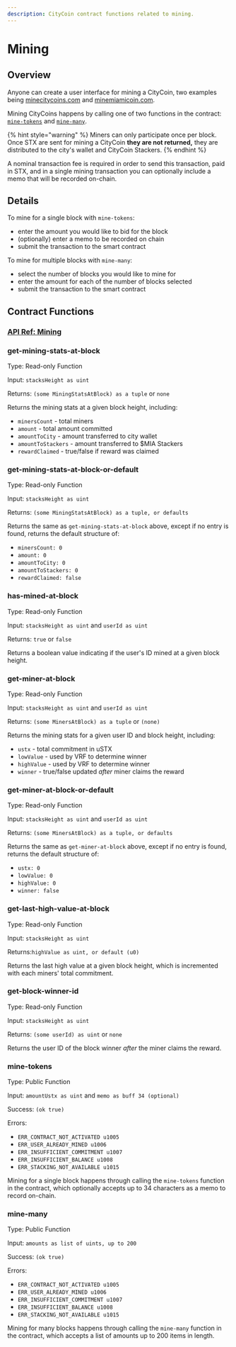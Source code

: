 ```yaml
---
description: CityCoin contract functions related to mining.
---
```


# Mining

## Overview

Anyone can create a user interface for mining a CityCoin, two examples being [minecitycoins.com](https://minecitycoins.com) and [minemiamicoin.com](https://minemiamicoin.com).

Mining CityCoins happens by calling one of two functions in the contract: [`mine-tokens`](mining.md#mine-tokens) and [`mine-many`](mining.md#mine-many).

{% hint style="warning" %}
Miners can only participate once per block. Once STX are sent for mining a CityCoin **they are not returned,** they are distributed to the city's wallet and CityCoin Stackers.
{% endhint %}

A nominal transaction fee is required in order to send this transaction, paid in STX, and in a single mining transaction you can optionally include a memo that will be recorded on-chain.

## Details

To mine for a single block with `mine-tokens`:

* enter the amount you would like to bid for the block
* (optionally) enter a memo to be recorded on chain
* submit the transaction to the smart contract

To mine for multiple blocks with `mine-many`:

* select the number of blocks you would like to mine for
* enter the amount for each of the number of blocks selected
* submit the transaction to the smart contract

## Contract Functions

### [API Ref: Mining](https://api.citycoins.co/docs#tag/Mining)

### get-mining-stats-at-block

Type: Read-only Function

Input: `stacksHeight as uint`

Returns: `(some MiningStatsAtBlock) as a tuple` or `none`

Returns the mining stats at a given block height, including:

* `minersCount` -  total miners
* `amount` -  total amount committed
* `amountToCity` - amount transferred to city wallet
* `amountToStackers` - amount transferred to $MIA Stackers
* `rewardClaimed` - true/false if reward was claimed

### get-mining-stats-at-block-or-default

Type: Read-only Function

Input: `stacksHeight as uint`

Returns: `(some MiningStatsAtBlock) as a tuple, or defaults`

Returns the same as `get-mining-stats-at-block` above, except if no entry is found, returns the default structure of:

* `minersCount: 0`
* `amount: 0`
* `amountToCity: 0`
* `amountToStackers: 0`
* `rewardClaimed: false`

### has-mined-at-block

Type: Read-only Function

Input: `stacksHeight as uint` and `userId as uint`

Returns: `true` or `false`

Returns a boolean value indicating if the user's ID mined at a given block height.

### get-miner-at-block

Type: Read-only Function

Input: `stacksHeight as uint` and `userId as uint`

Returns: `(some MinersAtBlock) as a tuple` or `(none)`

Returns the mining stats for a given user ID and block height, including:

* `ustx` - total commitment in uSTX
* `lowValue` - used by VRF to determine winner
* `highValue` - used by VRF to determine winner
* `winner` - true/false updated _after_ miner claims the reward

### get-miner-at-block-or-default

Type: Read-only Function

Input: `stacksHeight as uint` and `userId as uint`

Returns: `(some MinersAtBlock) as a tuple, or defaults`

Returns the same as `get-miner-at-block` above, except if no entry is found, returns the default structure of:

* `ustx: 0`
* `lowValue: 0`
* `highValue: 0`
* `winner: false`

### get-last-high-value-at-block

Type: Read-only Function

Input: `stacksHeight as uint`

Returns:`highValue as uint, or default (u0)`

Returns the last high value at a given block height, which is incremented with each miners' total commitment.

### get-block-winner-id

Type: Read-only Function

Input: `stacksHeight as uint`

Returns:  `(some userId) as uint` or `none`

Returns the user ID of the block winner _after_ the  miner claims the reward.

### mine-tokens

Type: Public Function

Input: `amountUstx as uint` and `memo as buff 34 (optional)`

Success: `(ok true)`

Errors:

* `ERR_CONTRACT_NOT_ACTIVATED u1005`
* `ERR_USER_ALREADY_MINED u1006`
* `ERR_INSUFFICIENT_COMMITMENT u1007`
* `ERR_INSUFFICIENT_BALANCE u1008`
* `ERR_STACKING_NOT_AVAILABLE u1015`

Mining for a single block happens through calling the `mine-tokens` function in the contract, which optionally accepts up to 34 characters as a memo to record on-chain.

### mine-many

Type: Public Function

Input: `amounts as list of uints, up to 200`

Success: `(ok true)`

Errors:

* `ERR_CONTRACT_NOT_ACTIVATED u1005`
* `ERR_USER_ALREADY_MINED u1006`
* `ERR_INSUFFICIENT_COMMITMENT u1007`
* `ERR_INSUFFICIENT_BALANCE u1008`
* `ERR_STACKING_NOT_AVAILABLE u1015`

Mining for many blocks happens through calling the `mine-many` function in the contract, which accepts a list of amounts up to 200 items in length.
